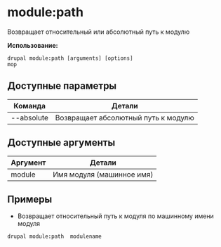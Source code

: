 # module:path
Возвращает относительный или абсолютный путь к модулю

**Использование:**
```
drupal module:path [arguments] [options]
mop
```

## Доступные параметры
Команда | Детали
-------|-------------
--absolute | Возвращает абсолютный путь к модулю

## Доступные аргументы
Аргумент | Детали
---------|-------------
module | Имя модуля (машинное имя)

## Примеры
* Возвращает относительный путь к модуля по машинному имени модуля
```
drupal module:path  modulename
```
